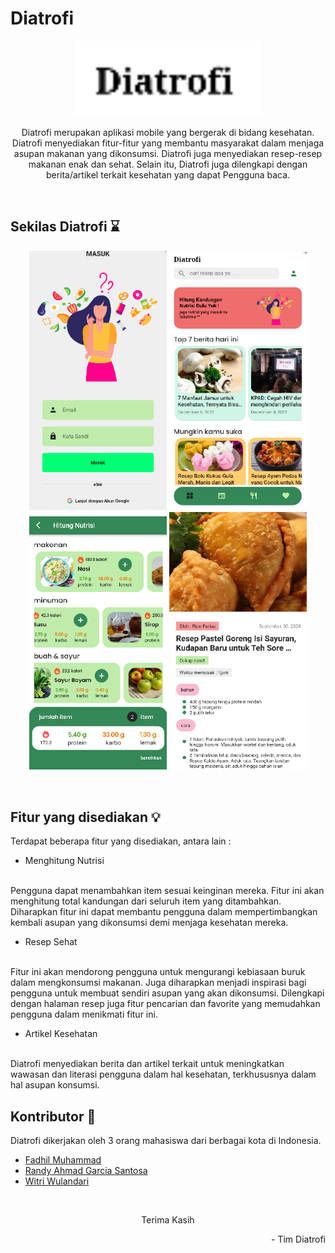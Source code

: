 # Diatrofi
<!-- BACKGROUND PROJECT -->
<p align="center">
<img width="300px" src="https://github.com/famuh/diatrofi-healthcare/blob/master/SS/logo.png"> 

  <br>
  <p align="center">
    Diatrofi merupakan aplikasi mobile yang bergerak di bidang kesehatan. Diatrofi menyediakan fitur-fitur yang membantu masyarakat dalam menjaga asupan makanan yang dikonsumsi. Diatrofi juga menyediakan resep-resep makanan enak dan sehat. Selain itu, Diatrofi juga dilengkapi dengan berita/artikel terkait kesehatan yang dapat Pengguna baca.
    <br />
  </p>
</p>
<br>

## Sekilas Diatrofi :hourglass:
<p align="center">
<img width="220px" src="https://github.com/famuh/diatrofi-healthcare/blob/master/SS/masuk.png">
<img width="220px" src="https://github.com/famuh/diatrofi-healthcare/blob/master/SS/home.png"> 
<img width="220px" src="https://github.com/famuh/diatrofi-healthcare/blob/master/SS/hitung.png"> 
<img width="220px" src="https://github.com/famuh/diatrofi-healthcare/blob/master/SS/resep.png"> 
</p>
<br>

<!-- Fitur -->
## Fitur yang disediakan :bulb:
Terdapat beberapa fitur yang disediakan, antara lain :

* Menghitung Nutrisi
<br>
Pengguna dapat menambahkan item sesuai keinginan mereka. Fitur ini akan menghitung total kandungan dari seluruh item yang ditambahkan. Diharapkan fitur ini dapat membantu pengguna dalam mempertimbangkan kembali asupan yang dikonsumsi demi menjaga kesehatan mereka.

* Resep Sehat
<br>
Fitur ini akan mendorong pengguna untuk mengurangi kebiasaan buruk dalam mengkonsumsi makanan. Juga diharapkan menjadi inspirasi bagi pengguna untuk membuat sendiri asupan yang akan dikonsumsi. Dilengkapi dengan halaman resep juga fitur pencarian dan favorite yang memudahkan pengguna dalam menikmati fitur ini.

* Artikel Kesehatan
<br>
Diatrofi menyediakan berita dan artikel terkait untuk meningkatkan wawasan dan literasi pengguna dalam hal kesehatan, terkhususnya dalam hal asupan konsumsi.
<br>

<!-- Contributor -->
## Kontributor :brain:
Diatrofi dikerjakan oleh 3 orang mahasiswa dari berbagai kota di Indonesia.
* [Fadhil Muhammad](https://www.linkedin.com/in/fadhil-muhammad79/)
* [Randy Ahmad Garcia Santosa](https://www.linkedin.com/in/randy-ahmad-garcia-santosa-854b411b1/)
* [Witri Wulandari](https://www.linkedin.com/in/witri-wulandari-95654a24b/)
<br>

<!-- Thanks -->
<p align="center">
Terima Kasih
<br>
<p align="right">
- Tim Diatrofi
</p>
</p>
